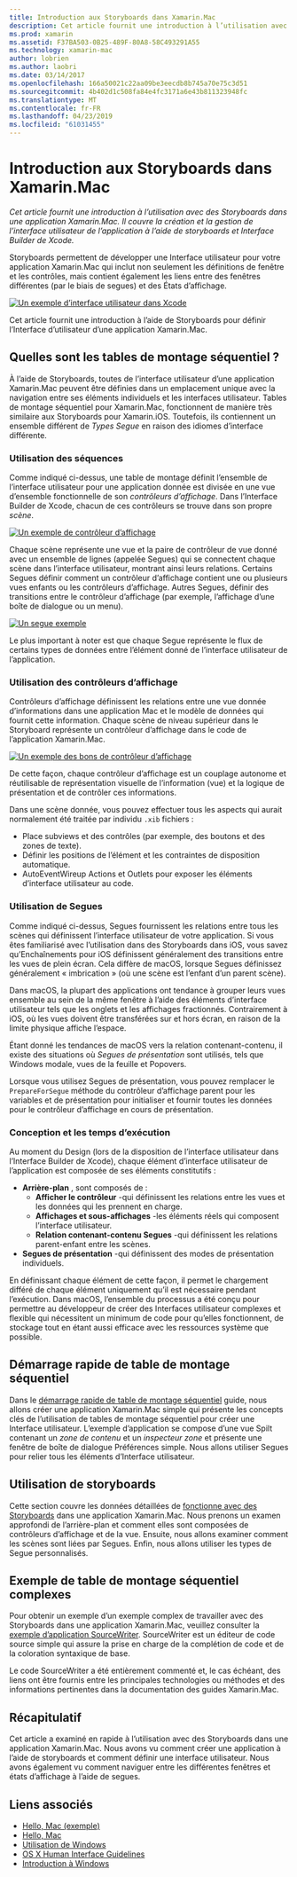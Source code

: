 ```yaml
---
title: Introduction aux Storyboards dans Xamarin.Mac
description: Cet article fournit une introduction à l’utilisation avec des Storyboards dans une application Xamarin.Mac. Il aborde la création et la gestion de l’interface utilisateur de l’application à l’aide de storyboards et d’Interface Builder de Xcode.
ms.prod: xamarin
ms.assetid: F37BA503-0B25-489F-80A8-58C493291A55
ms.technology: xamarin-mac
author: lobrien
ms.author: laobri
ms.date: 03/14/2017
ms.openlocfilehash: 166a50021c22aa09be3eecdb8b745a70e75c3d51
ms.sourcegitcommit: 4b402d1c508fa84e4fc3171a6e43b811323948fc
ms.translationtype: MT
ms.contentlocale: fr-FR
ms.lasthandoff: 04/23/2019
ms.locfileid: "61031455"
---
```

# <a name="introduction-to-storyboards-in-xamarinmac"></a>Introduction aux Storyboards dans Xamarin.Mac

_Cet article fournit une introduction à l’utilisation avec des Storyboards dans une application Xamarin.Mac. Il couvre la création et la gestion de l’interface utilisateur de l’application à l’aide de storyboards et Interface Builder de Xcode._

Storyboards permettent de développer une Interface utilisateur pour votre application Xamarin.Mac qui inclut non seulement les définitions de fenêtre et les contrôles, mais contient également les liens entre des fenêtres différentes (par le biais de segues) et des États d’affichage.

[![](images/intro01.png "Un exemple d’interface utilisateur dans Xcode")](images/intro01.png#lightbox)

Cet article fournit une introduction à l’aide de Storyboards pour définir l’Interface d’utilisateur d’une application Xamarin.Mac.

<a name="What-are-Storyboards" />

## <a name="what-are-storyboards"></a>Quelles sont les tables de montage séquentiel ?

À l’aide de Storyboards, toutes de l’interface utilisateur d’une application Xamarin.Mac peuvent être définies dans un emplacement unique avec la navigation entre ses éléments individuels et les interfaces utilisateur. Tables de montage séquentiel pour Xamarin.Mac, fonctionnent de manière très similaire aux Storyboards pour Xamarin.iOS. Toutefois, ils contiennent un ensemble différent de _Types Segue_ en raison des idiomes d’interface différente.

<a name="Working-with-Scenes" />

### <a name="working-with-scenes"></a>Utilisation des séquences

Comme indiqué ci-dessus, une table de montage définit l’ensemble de l’interface utilisateur pour une application donnée est divisée en une vue d’ensemble fonctionnelle de son _contrôleurs d’affichage_. Dans l’Interface Builder de Xcode, chacun de ces contrôleurs se trouve dans son propre _scène_.

[![](images/intro02.png "Un exemple de contrôleur d’affichage")](images/intro02.png#lightbox)

Chaque scène représente une vue et la paire de contrôleur de vue donné avec un ensemble de lignes (appelée Segues) qui se connectent chaque scène dans l’interface utilisateur, montrant ainsi leurs relations. Certains Segues définir comment un contrôleur d’affichage contient une ou plusieurs vues enfants ou les contrôleurs d’affichage. Autres Segues, définir des transitions entre le contrôleur d’affichage (par exemple, l’affichage d’une boîte de dialogue ou un menu). 

[![](images/intro03.png "Un segue exemple")](images/intro03.png#lightbox)

Le plus important à noter est que chaque Segue représente le flux de certains types de données entre l’élément donné de l’interface utilisateur de l’application.

<a name="Working-with-View-Controllers" />

### <a name="working-with-view-controllers"></a>Utilisation des contrôleurs d’affichage

Contrôleurs d’affichage définissent les relations entre une vue donnée d’informations dans une application Mac et le modèle de données qui fournit cette information. Chaque scène de niveau supérieur dans le Storyboard représente un contrôleur d’affichage dans le code de l’application Xamarin.Mac.

[![](images/intro04.png "Un exemple des bons de contrôleur d’affichage")](images/intro04.png#lightbox)

De cette façon, chaque contrôleur d’affichage est un couplage autonome et réutilisable de représentation visuelle de l’information (vue) et la logique de présentation et de contrôler ces informations.

Dans une scène donnée, vous pouvez effectuer tous les aspects qui aurait normalement été traitée par individu `.xib` fichiers : 

 - Place subviews et des contrôles (par exemple, des boutons et des zones de texte).
 - Définir les positions de l’élément et les contraintes de disposition automatique.
 - AutoEventWireup Actions et Outlets pour exposer les éléments d’interface utilisateur au code.

<a name="Working-with-Segues" />

### <a name="working-with-segues"></a>Utilisation de Segues

Comme indiqué ci-dessus, Segues fournissent les relations entre tous les scènes qui définissent l’interface utilisateur de votre application. Si vous êtes familiarisé avec l’utilisation dans des Storyboards dans iOS, vous savez qu’Enchaînements pour iOS définissent généralement des transitions entre les vues de plein écran. Cela diffère de macOS, lorsque Segues définissez généralement « imbrication » (où une scène est l’enfant d’un parent scène).

Dans macOS, la plupart des applications ont tendance à grouper leurs vues ensemble au sein de la même fenêtre à l’aide des éléments d’interface utilisateur tels que les onglets et les affichages fractionnés. Contrairement à iOS, où les vues doivent être transférées sur et hors écran, en raison de la limite physique affiche l’espace.

Étant donné les tendances de macOS vers la relation contenant-contenu, il existe des situations où _Segues de présentation_ sont utilisés, tels que Windows modale, vues de la feuille et Popovers.

Lorsque vous utilisez Segues de présentation, vous pouvez remplacer le `PrepareForSegue` méthode du contrôleur d’affichage parent pour les variables et de présentation pour initialiser et fournir toutes les données pour le contrôleur d’affichage en cours de présentation.

<a name="Design-and-Run-Times" />

### <a name="design-and-run-times"></a>Conception et les temps d’exécution

Au moment du Design (lors de la disposition de l’interface utilisateur dans l’Interface Builder de Xcode), chaque élément d’interface utilisateur de l’application est composée de ses éléments constitutifs :

- **Arrière-plan** , sont composés de :
    - **Afficher le contrôleur** -qui définissent les relations entre les vues et les données qui les prennent en charge.
    - **Affichages et sous-affichages** -les éléments réels qui composent l’interface utilisateur.
    - **Relation contenant-contenu Segues** -qui définissent les relations parent-enfant entre les scènes.
- **Segues de présentation** -qui définissent des modes de présentation individuels. 

En définissant chaque élément de cette façon, il permet le chargement différé de chaque élément uniquement qu’il est nécessaire pendant l’exécution. Dans macOS, l’ensemble du processus a été conçu pour permettre au développeur de créer des Interfaces utilisateur complexes et flexible qui nécessitent un minimum de code pour qu’elles fonctionnent, de stockage tout en étant aussi efficace avec les ressources système que possible.

<a name="Storyboard-Quick-Start" />

## <a name="storyboard-quick-start"></a>Démarrage rapide de table de montage séquentiel

Dans le [démarrage rapide de table de montage séquentiel](~/mac/platform/storyboards/quickstart.md) guide, nous allons créer une application Xamarin.Mac simple qui présente les concepts clés de l’utilisation de tables de montage séquentiel pour créer une Interface utilisateur. L’exemple d’application se compose d’une vue Spilt contenant un _zone de contenu_ et un _inspecteur zone_ et présente une fenêtre de boîte de dialogue Préférences simple. Nous allons utiliser Segues pour relier tous les éléments d’Interface utilisateur.

<a name="Working-with-Storyboards" />

## <a name="working-with-storyboards"></a>Utilisation de storyboards

Cette section couvre les données détaillées de [fonctionne avec des Storyboards](~/mac/platform/storyboards/indepth.md) dans une application Xamarin.Mac. Nous prenons un examen approfondi de l’arrière-plan et comment elles sont composées de contrôleurs d’affichage et de la vue. Ensuite, nous allons examiner comment les scènes sont liées par Segues. Enfin, nous allons utiliser les types de Segue personnalisés. 

<a name="Complex-Storyboard-Example" />

## <a name="complex-storyboard-example"></a>Exemple de table de montage séquentiel complexes

Pour obtenir un exemple d’un exemple complex de travailler avec des Storyboards dans une application Xamarin.Mac, veuillez consulter la [exemple d’application SourceWriter](https://developer.xamarin.com/samples/mac/SourceWriter/). SourceWriter est un éditeur de code source simple qui assure la prise en charge de la complétion de code et de la coloration syntaxique de base.

Le code SourceWriter a été entièrement commenté et, le cas échéant, des liens ont être fournis entre les principales technologies ou méthodes et des informations pertinentes dans la documentation des guides Xamarin.Mac.

<a name="Summary" />

## <a name="summary"></a>Récapitulatif

Cet article a examiné en rapide à l’utilisation avec des Storyboards dans une application Xamarin.Mac. Nous avons vu comment créer une application à l’aide de storyboards et comment définir une interface utilisateur. Nous avons également vu comment naviguer entre les différentes fenêtres et états d’affichage à l’aide de segues.


## <a name="related-links"></a>Liens associés

- [Hello, Mac (exemple)](https://developer.xamarin.com/samples/mac/Hello_Mac/)
- [Hello, Mac](~/mac/get-started/hello-mac.md)
- [Utilisation de Windows](~/mac/user-interface/window.md)
- [OS X Human Interface Guidelines](https://developer.apple.com/library/mac/documentation/UserExperience/Conceptual/OSXHIGuidelines/)
- [Introduction à Windows](https://developer.apple.com/library/mac/documentation/Cocoa/Conceptual/WinPanel/Introduction.html#//apple_ref/doc/uid/10000031-SW1)
